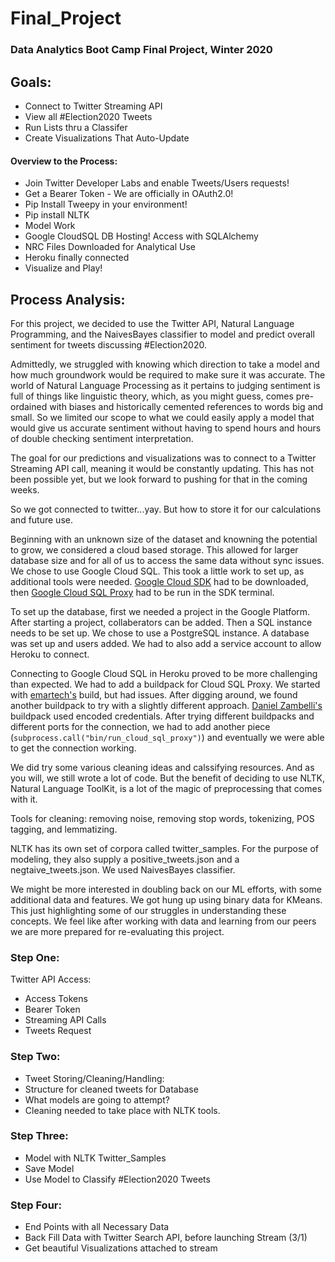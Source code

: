 # Final_Project

### Data Analytics Boot Camp Final Project, Winter 2020

## Goals:

* Connect to Twitter Streaming API
* View all #Election2020 Tweets
* Run Lists thru a Classifer
* Create Visualizations That Auto-Update

#### Overview to the Process:

* Join Twitter Developer Labs and enable Tweets/Users requests!
* Get a Bearer Token - We are officially in OAuth2.0!
* Pip Install Tweepy in your environment!
* Pip install NLTK
* Model Work
* Google CloudSQL DB Hosting!  Access with SQLAlchemy
* NRC Files Downloaded for Analytical Use
* Heroku finally connected
* Visualize and Play!

## Process Analysis:

For this project, we decided to use the Twitter API, Natural Language Programming, and the NaivesBayes classifier to model and predict overall sentiment for tweets discussing #Election2020.

Admittedly, we struggled with knowing which direction to take a model and how much groundwork would be required to make sure it was accurate.  The world of Natural Language Processing as it pertains to judging sentiment is full of things like linguistic theory, which, as you might guess, comes pre-ordained with biases and historically cemented references to words big and small.  So we limited our scope to what we could easily apply a model that would give us accurate sentiment without having to spend hours and hours of double checking sentiment interpretation.

The goal for our predictions and visualizations was to connect to a Twitter Streaming API call, meaning it would be constantly updating.  This has not been possible yet, but we look forward to pushing for that in the coming weeks. 

So we got connected to twitter...yay.  But how to store it for our calculations and future use.

Beginning with an unknown size of the dataset and knowning the potential to grow, we considered a cloud based storage.  This allowed for larger database size and for all of us to access the same data without sync issues.  We chose to use Google Cloud SQL.  This took a little work to set up, as additional tools were needed.  [Google Cloud SDK](https://cloud.google.com/sdk) had to be downloaded, then [Google Cloud SQL Proxy](https://cloud.google.com/sql/docs/postgres/quickstart-proxy-test) had to be run in the SDK terminal.

To set up the database, first we needed a project in the Google Platform.  After starting a project, collaberators can be added.  Then a SQL instance needs to be set up.  We chose to use a PostgreSQL instance.  A database was set up and users added.  We had to also add a service account to allow Heroku to connect.

Connecting to Google Cloud SQL in Heroku proved to be more challenging than expected.  We had to add a buildpack for Cloud SQL Proxy.  We started with [emartech's](https://elements.heroku.com/buildpacks/emartech/heroku-buildpack-cloud-sql-proxy) build, but had issues.  After digging around, we found another buildpack to try with a slightly different approach.  [Daniel Zambelli's](https://elements.heroku.com/buildpacks/danielzambelli/heroku-buildpack-cloud-sql-proxy) buildpack used encoded credentials.  After trying different buildpacks and different ports for the connection, we had to add another piece (`subprocess.call("bin/run_cloud_sql_proxy")`) and eventually we were able to get the connection working.

We did try some various cleaning ideas and calssifying resources.  And as you will, we still wrote a lot of code.  But the benefit of deciding to use NLTK, Natural Language ToolKit, is a lot of the magic of preprocessing that comes with it.

Tools for cleaning: removing noise, removing stop words, tokenizing, POS tagging, and lemmatizing.

NLTK has its own set of corpora called twitter_samples.  For the purpose of modeling, they also supply a positive_tweets.json and a negtaive_tweets.json.
We used NaivesBayes classifier.

We might be more interested in doubling back on our ML efforts, with some additional data and features.  We got hung up using binary data for KMeans.  This just highlighting some of our struggles in understanding these concepts.  We feel like after working with data and learning from our peers we are more prepared for re-evaluating this project.





### Step One:

Twitter API Access:
* Access Tokens
* Bearer Token
* Streaming API Calls
* Tweets Request

### Step Two:

* Tweet Storing/Cleaning/Handling:
* Structure for cleaned tweets for Database
* What models are going to attempt?
* Cleaning needed to take place with NLTK tools.

### Step Three:

* Model with NLTK Twitter_Samples
* Save Model
* Use Model to Classify #Election2020 Tweets

### Step Four:

* End Points with all Necessary Data
* Back Fill Data with Twitter Search API, before launching Stream (3/1)
* Get beautiful Visualizations attached to stream



